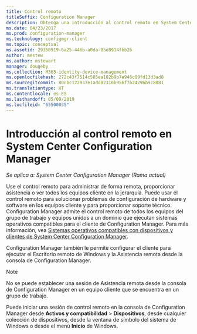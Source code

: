 ```yaml
---
title: Control remoto
titleSuffix: Configuration Manager
description: Obtenga una introducción al control remoto en System Center Configuration Manager.
ms.date: 04/23/2017
ms.prod: configuration-manager
ms.technology: configmgr-client
ms.topic: conceptual
ms.assetid: 29350919-6a25-446b-a0da-05e8914fbb26
author: mestew
ms.author: mstewart
manager: dougeby
ms.collection: M365-identity-device-management
ms.openlocfilehash: 272c43f7514c585ea182b9b7e946c89fd13d3ad8
ms.sourcegitcommit: 80cbc122937e1add82310b956f7b24296b9c8081
ms.translationtype: HT
ms.contentlocale: es-ES
ms.lasthandoff: 05/09/2019
ms.locfileid: "65500035"
---
```

# <a name="introduction-to-remote-control-in-system-center-configuration-manager"></a>Introducción al control remoto en System Center Configuration Manager

*Se aplica a: System Center Configuration Manager (Rama actual)*

Use el control remoto para administrar de forma remota, proporcionar asistencia o ver todos los equipos cliente en la jerarquía. Puede usar el control remoto para solucionar problemas de configuración de hardware y software en los equipos cliente y para proporcionar soporte técnico. Configuration Manager admite el control remoto de todos los equipos del grupo de trabajo y equipos unidos a un dominio que ejecutan sistemas operativos compatibles para el cliente de Configuration Manager. Para más información, vea [Sistemas operativos compatibles con dispositivos y clientes de System Center Configuration Manager](../../../../core/plan-design/configs/supported-operating-systems-for-clients-and-devices.md).

Configuration Manager también le permite configurar el cliente para ejecutar el Escritorio remoto de Windows y la Asistencia remota desde la consola de Configuration Manager.  

> [!NOTE]  
>  No se puede establecer una sesión de Asistencia remota desde la consola de Configuration Manager en un equipo cliente que se encuentra en un grupo de trabajo. 

 Puede iniciar una sesión de control remoto en la consola de Configuration Manager desde **Activos y compatibilidad** > **Dispositivos**, desde cualquier colección de dispositivos, desde la ventana de símbolo del sistema de Windows o desde el menú **Inicio** de Windows.  
